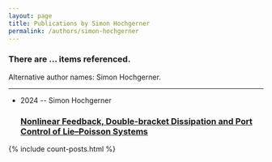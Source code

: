 ```yaml
---
layout: page
title: Publications by Simon Hochgerner
permalink: /authors/simon-hochgerner
---
```


<h3 id="number-posts">There are ... items referenced.</h3>
<p id='info-authors'>Alternative author names: Simon Hochgerner.</p>
<hr />
<ul class="post-list">
<li><span class='post-meta'>2024 -- Simon Hochgerner</span><h3><a class='post-link' href="{{ site.baseurl }}/nonlinear-feedback-double-bracket-dissipation-and-port-control-of-lie-poisson-systems">Nonlinear Feedback, Double-bracket Dissipation and Port Control of Lie–Poisson Systems</a></h3></li>

</ul>
{% include count-posts.html %}
